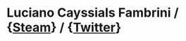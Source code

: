 # Luciano Cayssials Fambrini / {[Steam](https://steamcommunity.com/id/Shackmerferu/)} / {[Twitter](https://twitter.com/Sh4ckm)}

<p>
   <source src="https://cdn.akamai.steamstatic.com/steamcommunity/public/images/items/2181610/52294021b7f0d25630fafd0e47537596da06c12b.webm" type="video/webm">
   <source src="https://cdn.akamai.steamstatic.com/steamcommunity/public/images/items/2181610/be9d350bb2cfc30113561333a79e87901671bfe5.mp4" type="video/mp4">
  <br>
  <br>
  
